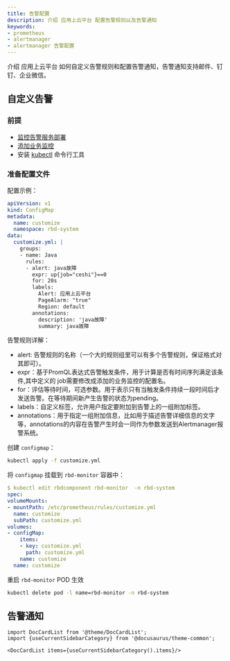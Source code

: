 ```yaml
---
title: 告警配置
description: 介绍 应用上云平台 配置告警规则以及告警通知
keywords:
- prometheus
- alertmanager
- alertmanager 告警配置
---
```


介绍 应用上云平台 如何自定义告警规则和配置告警通知，告警通知支持邮件、钉钉、企业微信。
## 自定义告警

### 前提

* [监控告警服务部署](/ops-guide/monitor/monitor-alert-deploy)
* [添加业务监控](https://www.rainbond.com/blog/JmxExporter)
* 安装 [kubectl](/ops-guide/tools/#kubectl-cli) 命令行工具
### 准备配置文件

配置示例：

```yaml title="vim customize.yml"
apiVersion: v1
kind: ConfigMap
metadata:
  name: customize
  namespace: rbd-system
data:
  customize.yml: |
    groups:
    - name: Java
      rules:
      - alert: java故障
        expr: up{job="ceshi"}==0
        for: 20s
        labels:
          Alert: 应用上云平台
          PageAlarm: "true"
          Region: default
        annotations:
          description: 'java故障'
          summary: java故障
```

告警规则详解：
* alert: 告警规则的名称（一个大的规则组里可以有多个告警规则，保证格式对其即可）。
* expr：基于PromQL表达式告警触发条件，用于计算是否有时间序列满足该条件,其中定义的 job需要修改成添加的业务监控的配置名。
* for：评估等待时间，可选参数。用于表示只有当触发条件持续一段时间后才发送告警。在等待期间新产生告警的状态为pending。
* labels：自定义标签，允许用户指定要附加到告警上的一组附加标签。
* annotations：用于指定一组附加信息，比如用于描述告警详细信息的文字等，annotations的内容在告警产生时会一同作为参数发送到Alertmanager报警系统。

创建 `configmap`：

```bash
kubectl apply -f customize.yml
```

将 `configmap` 挂载到 `rbd-monitor` 容器中：

```yaml
$ kubectl edit rbdcomponent rbd-monitor  -n rbd-system
spec:
volumeMounts:
- mountPath: /etc/prometheus/rules/customize.yml
  name: customize
  subPath: customize.yml
volumes:
- configMap:
    items:
    - key: customize.yml
      path: customize.yml
    name: customize
  name: customize
```

重启 `rbd-monitor` POD 生效

```bash
kubectl delete pod -l name=rbd-monitor -n rbd-system
```

## 告警通知

```mdx-code-block
import DocCardList from '@theme/DocCardList';
import {useCurrentSidebarCategory} from '@docusaurus/theme-common';

<DocCardList items={useCurrentSidebarCategory().items}/>
```